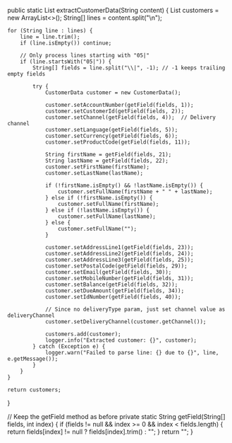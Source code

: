 public static List<CustomerData> extractCustomerData(String content) {
    List<CustomerData> customers = new ArrayList<>();
    String[] lines = content.split("\n");

    for (String line : lines) {
        line = line.trim();
        if (line.isEmpty()) continue;

        // Only process lines starting with "05|"
        if (line.startsWith("05|")) {
            String[] fields = line.split("\\|", -1); // -1 keeps trailing empty fields

            try {
                CustomerData customer = new CustomerData();

                customer.setAccountNumber(getField(fields, 1));
                customer.setCustomerId(getField(fields, 2));
                customer.setChannel(getField(fields, 4));  // Delivery channel
                customer.setLanguage(getField(fields, 5));
                customer.setCurrency(getField(fields, 6));
                customer.setProductCode(getField(fields, 11));

                String firstName = getField(fields, 21);
                String lastName = getField(fields, 22);
                customer.setFirstName(firstName);
                customer.setLastName(lastName);

                if (!firstName.isEmpty() && !lastName.isEmpty()) {
                    customer.setFullName(firstName + " " + lastName);
                } else if (!firstName.isEmpty()) {
                    customer.setFullName(firstName);
                } else if (!lastName.isEmpty()) {
                    customer.setFullName(lastName);
                } else {
                    customer.setFullName("");
                }

                customer.setAddressLine1(getField(fields, 23));
                customer.setAddressLine2(getField(fields, 24));
                customer.setAddressLine3(getField(fields, 25));
                customer.setPostalCode(getField(fields, 29));
                customer.setEmail(getField(fields, 30));
                customer.setMobileNumber(getField(fields, 31));
                customer.setBalance(getField(fields, 32));
                customer.setDueAmount(getField(fields, 34));
                customer.setIdNumber(getField(fields, 40));

                // Since no deliveryType param, just set channel value as deliveryChannel
                customer.setDeliveryChannel(customer.getChannel());

                customers.add(customer);
                logger.info("Extracted customer: {}", customer);
            } catch (Exception e) {
                logger.warn("Failed to parse line: {} due to {}", line, e.getMessage());
            }
        }
    }

    return customers;
}

// Keep the getField method as before
private static String getField(String[] fields, int index) {
    if (fields != null && index >= 0 && index < fields.length) {
        return fields[index] != null ? fields[index].trim() : "";
    }
    return "";
}
